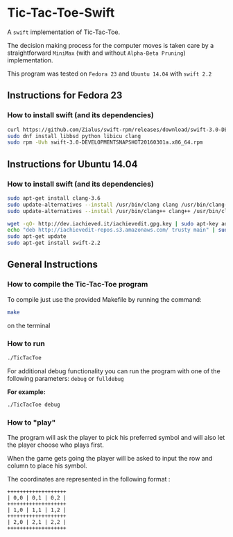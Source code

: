 # Tic-Tac-Toe-Swift

A `swift` implementation of Tic-Tac-Toe.

The decision making process for the computer moves is taken care by a straightforward `MiniMax` (with and without `Alpha-Beta Pruning`) implementation.

This program was tested on `Fedora 23` and `Ubuntu 14.04` with `swift 2.2`

## Instructions for Fedora 23

### How to install swift (and its dependencies)

``` bash
curl https://github.com/Zialus/swift-rpm/releases/download/swift-3.0-DEVELOPMENTSNAPSHOT20160301a/swift-3.0-DEVELOPMENTSNAPSHOT20160301a.x86_64.rpm -O -L
sudo dnf install libbsd python libicu clang
sudo rpm -Uvh swift-3.0-DEVELOPMENTSNAPSHOT20160301a.x86_64.rpm
```

## Instructions for Ubuntu 14.04

### How to install swift (and its dependencies)

```bash
sudo apt-get install clang-3.6
sudo update-alternatives --install /usr/bin/clang clang /usr/bin/clang-3.6 100
sudo update-alternatives --install /usr/bin/clang++ clang++ /usr/bin/clang++-3.6 100

wget -qO- http://dev.iachieved.it/iachievedit.gpg.key | sudo apt-key add -
echo "deb http://iachievedit-repos.s3.amazonaws.com/ trusty main" | sudo tee --append /etc/apt/sources.list
sudo apt-get update
sudo apt-get install swift-2.2
```


## General Instructions

### How to compile the Tic-Tac-Toe program

To compile just use the provided Makefile by running the command:

``` bash
make
```

on the terminal

### How to run

``` bash
./TicTacToe
```

For additional debug functionality you can run the program with one of the following parameters: `debug` or `fulldebug`

**For example:**

``` bash
./TicTacToe debug
```

### How to "play"

The program will ask the player to pick his preferred symbol and will also let the player choose who plays first.

When the game gets going the player will be asked to input the row and column to place his symbol.

The coordinates are represented in the following format :

```
+++++++++++++++++++
| 0,0 | 0,1 | 0,2 |
+++++++++++++++++++
| 1,0 | 1,1 | 1,2 |
+++++++++++++++++++
| 2,0 | 2,1 | 2,2 |
+++++++++++++++++++
```
